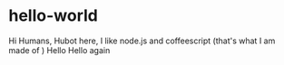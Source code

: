 # hello-world
Hi Humans,
Hubot here, I like node.js and coffeescript (that's what I am made of )
Hello
Hello again
